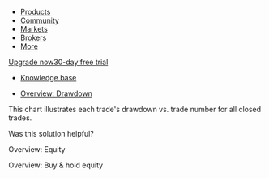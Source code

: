 -   [Products](https://www.tradingview.com/chart/)
-   [Community](https://www.tradingview.com/ideas/)
-   [Markets](https://www.tradingview.com/markets/)
-   [Brokers](https://www.tradingview.com/brokers/)
-   [More](https://www.tradingview.com/support/)

[Upgrade now30-day free trial](https://www.tradingview.com/pricing/?source=header_go_pro_button&feature=Buy%20Trial)

-   [Knowledge base](https://www.tradingview.com/)

-   [Overview: Drawdown](https://www.tradingview.com/support/solutions/43000681734-overview-drawdown/)

This chart illustrates each trade's drawdown vs. trade number for all closed trades.

Was this solution helpful?

Overview: Equity

Overview: Buy & hold equity